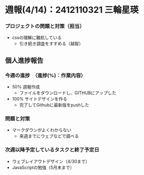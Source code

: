 # 週報(4/14)：2412110321 三輪星瑛


### プロジェクトの問題と対策（担当）
[](ここは箇条書きでシンプルに書く。なければ「なし」とする)
- cssの理解に難航している
  - 引き続き調査をすすめる（越智）

[](ここまでリーダーのみ書く)
[](ここから下は全員が書く)
## 個人進捗報告
### 今週の進捗　（進捗(%)：作業内容）
[](0%:未着手,50%:開始,100%:作業完了)
- 50% 週報作成
  - ファイルをダウンロードし、GITHUBにアップした 
- 100% サイトデザインを作る 
	- 完了してGithubに最新版をpushした

### 問題と対策
[](問題：発生しているネガティブな事項。なければ「なし」とする)
[](対策：「いつまでに」、「何をするか」を明記する。)
- マークダウンがよくわからない
  - 来週までにウェブなどで調べる

### 次週以降予定しているタスクと終了予定日
[](次週やることのほか、やるべきタスクを挙げる)
- ウェブレイアウトデザイン（4/30まで）
- JavaScriptの勉強（5月末まで）
